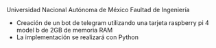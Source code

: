 Universidad Nacional Autónoma de México
Faultad de Ingeniería

- Creación de un bot de telegram utilizando una tarjeta raspberry pi 4 model b de 2GB de memoria RAM
- La implementación se realizará con Python